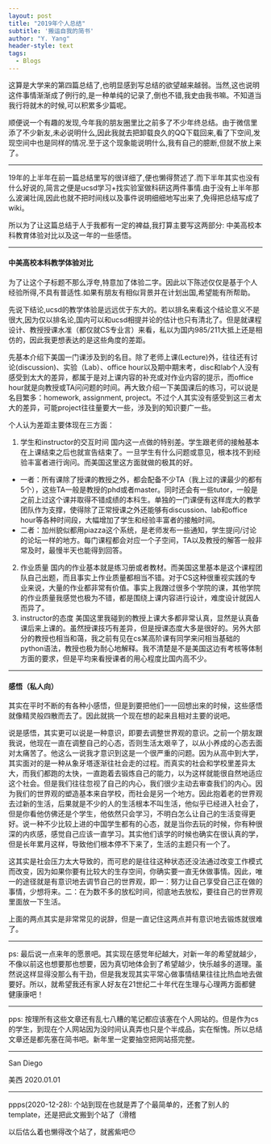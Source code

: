 ```yaml
---
layout: post
title: "2019年个人总结"
subtitle: '搬运自我的简书'
author: "Y. Yang"
header-style: text
tags:
  - Blogs
---
```


这算是大学来的第四篇总结了,也明显感到写总结的欲望越来越弱。当然,这也说明这件事情渐渐成了例行的,是一种单纯的记录了,倒也不错,我史由我书嘛。不知道当我行将就木的时候,可以积累多少篇呢。

顺便说一个有趣的发现,今年我的朋友圈里比之前多了不少年终总结。由于微信里添了不少新友,未必说明什么,因此我就去把卸载良久的QQ下载回来,看了下空间,发现空间中也是同样的情况.至于这个现象能说明什么,我有自己的臆断,但就不放上来了。

---
19年的上半年在前一篇总结里写的很详细了,便也懒得赘述了.而下半年其实也没有什么好说的,简言之便是ucsd学习+找实验室做科研这两件事情.由于没有上半年那么波澜壮阔,因此也就不把时间线以及事件说明细细地写出来了,免得把总结写成了wiki。

所以为了让这篇总结于人于我都有一定的裨益,我打算主要写这两部分: 中美高校本科教育体验对比以及这一年的一些感悟。

---

#### 中美高校本科教学体验对比

为了让这个子标题不那么浮夸,特意加了体验二字。因此以下陈述仅仅是基于个人经验所得,不具有普适性.如果有朋友有相似背景并在计划出国,希望能有所帮助。

先说下结论,ucsd的教学体验是远远优于东大的。若以排名来看这个结论意义不是很大,因为仅以排名论,国内可以和ucsd相提并论的估计也只有清北了。但是就课程设计、教授授课水准（都仅就CS专业言）来看，私以为国内985/211大抵上还是相仿的，因此我更想表达的是这些角度的差距。

先基本介绍下美国一门课涉及到的名目。除了老师上课(Lecture)外，往往还有讨论(discussion)、实验（Lab）、office hour以及期中期末考，disc和lab个人没有感受到太大的差异，都属于是对上课内容的补充或对作业内容的提示，而office hour就是向教授或TA问问题的时间。再大致介绍一下美国课后的练习，可以说是名目繁多：homework, assignment, project。不过个人其实没有感受到这三者太大的差异，可能project往往量要大一些，涉及到的知识要广一些。

个人认为差距主要体现在三方面：
1. 学生和instructor的交互时间
国内这一点做的特别差。学生跟老师的接触基本在上课结束之后也就宣告结束了。一旦学生有什么问题或意见，根本找不到经验丰富者进行询问。而美国这里这方面就做的极其的好。
  - 一者：所有课除了授课的教授之外，都会配备不少TA（我上过的课最少的都有5个），这些TA一般是教授的phd或者master。同时还会有一些tutor，一般是之前上过这个课并取得不错成绩的本科生。单独的一门课便有这样庞大的教学团队作为支撑，使得除了正常授课之外还能够有discussion、lab和office hour等各种时间段，大幅增加了学生和经验丰富者的接触时间。
  - 二者：加州貌似都用piazza这个系统，是老师发布一些通知，学生提问/讨论的论坛一样的地方。每门课程都会对应一个子空间，TA以及教授的解答一般非常及时，最慢半天也能得到回答。
2. 作业质量
国内的作业基本就是练习册或者教材。而美国这里基本是这个课程团队自己出题，而且事实上作业质量都相当不错。对于CS这种很重视实践的专业来说，大量的作业都非常有价值。事实上我蹭过很多个学院的课，其他学院的作业质量我感觉也极为不错，都是围绕上课内容进行设计，难度设计就因人而异了。
3. instructor的态度
美国这里我碰到的教授上课大多都非常认真，显然是认真备课后来上课的。虽然授课技巧有差异，但是授课态度大多是很好的。另外大部分的教授也相当和蔼，我之前有见在cs某高阶课有同学来问相当基础的python语法，教授也极为耐心地解释。我不清楚是不是美国这边有考核等体制方面的要求，但是平均来看授课者的用心程度比国内高不少。

---

#### 感悟（私人向）

其实在平时不断的有各种小感悟，但是到要把他们一一回想出来的时候，这些感悟就像精灵般四散而去了。因此就挑一个现在想的起来且相对主要的说吧。

说是感悟，其实更可以说是一种意识，即要去调整世界观的意识。之前一个朋友跟我说，他现在一直在调整自己的心态，否则生活太艰辛了，以从小养成的心态去面对太痛苦了。他这么一说我才意识到这是一个很严重的问题。因为从高中到大学，其实面对的是一种从象牙塔逐渐往社会走的过程。而真实的社会和学校里差异太大，而我们都跑的太快，一直跑着去锻炼自己的能力，以为这样就能很自然地适应这个社会。但是我们往往忽视了自己的内心，我们很少主动去审查我们的内心。因为我们的世界观的塑造基本来自学校，而社会是另一个地方。因此抱着老的世界观去过新的生活，后果就是不少的人的生活根本不叫生活，他似乎已经进入社会了，但是你看他仿佛还是个学生，他依然只会学习，不明白怎么让自己的生活变得更好。说一种不少比较上进的中国学生都有的心态，就是当你去玩的时候，你有种很深的内疚感，感觉自己应该一直学习。其实他们该学的时候也确实在很认真的学，但是长年累月这样，导致他们根本停不下来了，生活的主题只有一个了。

这其实是社会压力太大导致的，而可悲的是往往这种状态还没法通过改变工作模式而改变，因为如果你要有比较大的生存空间，你确实要一直无休做事情。因此，唯一的途径就是有意识地去调节自己的世界观，即一：努力让自己享受自己正在做的事情，少想将来。二：在为数不多的放松时间，彻底地去放松，要往自己的世界观里面放一下生活。

上面的两点其实是非常常见的说辞，但是一直记住这两点并有意识地去锻炼就很难了。


---

ps:
最后说一点来年的愿景吧。其实现在感觉年纪越大，对新一年的希望就越少，不像以前这也想要那也想要，因为真切地体会到了希望越少，快乐越多的道理。虽然说这样显得没那么有干劲，但是我发现其实平常心做事情结果往往比热血地去做要好。所以，就希望我还有家人好友在21世纪二十年代在生理与心理两方面都健健康康吧！

---

pps:
按理所有这些文章还有乱七八糟的笔记都应该塞在个人网站的。但是作为cs的学生，到现在个人网站因为没时间认真弄也只是个半成品，实在惭愧。所以总结文章还是都先塞在简书吧。新年里一定要抽空把网站搭完整。

---

San Diego

美西 2020.01.01

---

ppps(2020-12-28):
个站到现在也就是弄了个最简单的，还套了别人的template，还是把此文搬到个站了（滑稽

以后估么着也懒得改个站了，就酱紫吧😯